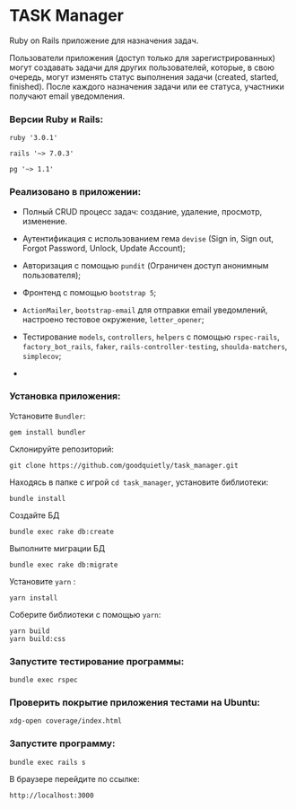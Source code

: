 # TASK Manager

Ruby on Rails приложение для назначения задач.

Пользователи приложения (доступ только для зарегистрированных) могут создавать задачи для других пользователей, которые, в свою очередь, могут изменять статус выполнения задачи (created, started, finished). После каждого назначения задачи или ее статуса, участники получают email уведомления.

### Версии Ruby и Rails:

```
ruby '3.0.1'

rails '~> 7.0.3'

pg '~> 1.1'
```

### Реализовано в приложении:

- Полный CRUD процесс задач: создание, удаление, просмотр, изменение.

- Аутентификация с использованием гема `devise` (Sign in, Sign out, Forgot Password, Unlock, Update Account);

- Авторизация с помощью `pundit` (Ограничен доступ анонимным пользователя);

- Фронтенд с помощью `bootstrap 5`;

- `ActionMailer`, `bootstrap-email` для отправки email уведомлений, настроено тестовое окружение, `letter_opener`;

- Тестирование `models`, `controllers`, `helpers` с помощью `rspec-rails`, `factory_bot_rails`, `faker`, `rails-controller-testing`, `shoulda-matchers`, `simplecov`;

-

### Установка приложения:

Установите `Bundler`:

```
gem install bundler
```

Склонируйте репозиторий:

```
git clone https://github.com/goodquietly/task_manager.git
```

Находясь в папке с игрой `cd task_manager`, установите библиотеки:

```
bundle install
```

Создайте БД

```
bundle exec rake db:create
```

Выполните миграции БД

```
bundle exec rake db:migrate
```

Установите `yarn` :

```
yarn install
```

Соберите библиотеки с помощью `yarn`:

```
yarn build
yarn build:css
```

### Запустите тестирование программы:

```
bundle exec rspec
```

### Проверить покрытие приложения тестами на Ubuntu:

```
xdg-open coverage/index.html
```

### Запустите программу:

```
bundle exec rails s
```

В браузере перейдите по ссылке:

```
http://localhost:3000
```
